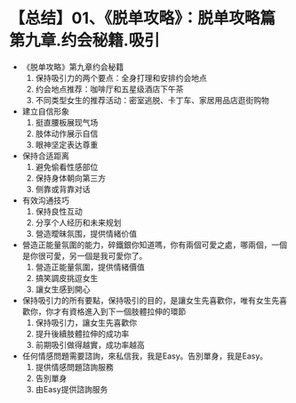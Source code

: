 # 【总结】01、《脱单攻略》：脱单攻略篇第九章.约会秘籍.吸引

-   《脱单攻略》第九章约会秘籍
    1.  保持吸引力的两个要点：全身打理和安排约会地点
    2.  约会地点推荐：咖啡厅和五星级酒店下午茶
    3.  不同类型女生的推荐活动：密室逃脱、卡丁车、家居用品店逛街购物
-   建立自信形象
    1.  挺直腰板展现气场
    2.  肢体动作展示自信
    3.  眼神坚定表达尊重
-   保持合适距离
    1.  避免偷看性感部位
    2.  保持身体朝向第三方
    3.  侧靠或背靠对话
-   有效沟通技巧
    1.  保持良性互动
    2.  分享个人经历和未来规划
    3.  營造曖昧氛围，提供情緒价值
-   營造正能量氛圍的能力，碎鐵銀你知道嗎，你有兩個可愛之處，哪兩個，一個是你很可愛，另一個是我可愛你了。
    1.  營造正能量氛圍，提供情緒價值
    2.  搞笑調皮挑逗女生
    3.  讓女生感到開心
-   保持吸引力的所有要點，保持吸引的目的，是讓女生先喜歡你，唯有女生先喜歡你，你才有資格進入到下一個肢體拉伸的環節
    1.  保持吸引力，讓女生先喜歡你
    2.  提升後續肢體拉伸的成功率
    3.  前期吸引做得越實，成功率越高
-   任何情感問題需要諮詢，來私信我，我是Easy。告別單身，我是Easy。
    1.  提供情感問題諮詢服務
    2.  告別單身
    3.  由Easy提供諮詢服务